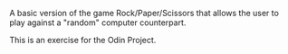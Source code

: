 A basic version of the game Rock/Paper/Scissors that allows the user to play against a "random" computer counterpart.

This is an exercise for the Odin Project.